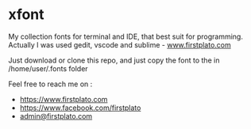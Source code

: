 # xfont
My collection fonts for terminal and IDE, that best suit for programming. Actually I was used gedit, vscode and sublime - www.firstplato.com

Just download or clone this repo, and just copy the font to the in /home/user/.fonts folder 

Feel free to reach me on :
- https://www.firstplato.com
- https://www.facebook.com/firstplato
- admin@firstplato.com
